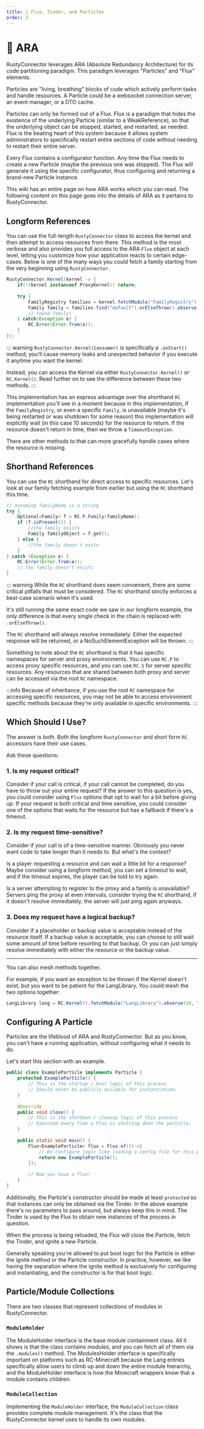 ```yaml
---
title: 🛜 Flux, Tinder, and Particles
order: 2
---
```


# 🛜 ARA

RustyConnector leverages ARA (Absolute Redundancy Architecture) for its code partitioning paradigm.
This paradigm leverages "Particles" and "Flux" elements.

Particles are "living, breathing" blocks of code which actively perform tasks and handle resources.
A Particle could be a websocket connection server, an event manager, or a DTO cache.

Particles can only be formed out of a Flux.
Flux is a paradigm that hides the existence of the underlying Particle (similar to a WeakReference), so that the underlying object can be stopped, started, and restarted, as needed.
Flux is the beating heart of this system because it allows system administrators to specifically restart entire sections of code without needing to restart their entire server.

Every Flux contains a configurator function.
Any time the Flux needs to create a new Particle (maybe the previous one was stopped). The Flux will generate it using the specific configurator, thus configuring and returning a brand-new Particle instance.

This wiki has an entire page on how ARA works which you can read. The following content on this page goes into the details of ARA as it pertains to RustyConnector.

## Longform References
You can use the full-length `RustyConnector` class to access the kernel and then attempt to access resources from there.
This method is the most verbose and also provides you full access to the ARA `Flux` object at each level, letting you customize
how your application reacts to certain edge-cases.
Below is one of the many ways you could fetch a family starting from the very beginning using `RustyConnector`.
```java
RustyConnector.Kernel(kernel -> {
    if(!(kernel instanceof ProxyKernel)) return;
    
    try {
        FamilyRegistry families = kernel.fetchModule("FamilyRegistry").observe(10, TimeUnit.SECONDS);
        Family family = families.find("default").orElseThrow().observe(10, TimeUnit.SECONDS);
        // found family!
    } catch(Exception e) {
        RC.Error(Error.from(e));
    }
});
```
::: warning
`RustyConnector.Kernel(Consumer)` is specifically a `.onStart()` method;
you'll cause memory leaks and unexpected behavior if you execute it anytime you want the kernel.

Instead, you can access the Kernel via either `RustyConnector.Kernel()` or `RC.Kernel()`.
Read further on to see the difference between these two methods.
:::

This implementation has an express advantage over the shorthand `RC` implementation you'll see in a moment
because in this implementation, if the `FamilyRegistry`, or even a specific `Family`, is unavailable (maybe it's being restarted or was shutdown for some reason)
this implementation will explicitly wait (in this case 10 seconds) for the resource to return.
If the resource doesn't return in time, then we throw a `TimeoutException`.

There are other methods to that can more gracefully handle cases where the resource is missing.

## Shorthand References

You can use the `RC` shorthand for direct access to specific resources.
Let's look at our family fetching example from earlier but using the `RC` shorthand this time.

```java
// assuming familyName is a string
try {
    Optional<Family> f = RC.P.Family(familyName);
    if (f.isPresent()) {
        //the family exists
        Family familyObject = f.get();
    } else {
        //the family doesn't exits
    }
} catch (Exception e) {
    RC.Error(Error.from(e));
    // the family doesn't exists
}
```

::: warning
While the `RC` shorthand does seem convenient, there are some critical pitfalls that must be considered.
The `RC` shorthand strictly enforces a best-case scenario when it's used.

It's still running the same exact code we saw in our longform example, the only difference is that every single check in the chain is replaced with `.orElseThrow()`.

The `RC` shorthand will always resolve immediately: Either the expected response will be returned, or a NoSuchElementException will be thrown.
:::

Something to note about the `RC` shorthand is that it has specific namespaces for server and proxy environments.
You can use `RC.P` to access proxy specific resources, and you can use `RC.S` for server specific resources.
Any resources that are shared between both proxy and server can be accessed via the root `RC` namespace.

:::info
Because of inheritance, if you use the root `RC` namespace for accessing specific resources,
you may not be able to access environment specific methods because they're only available in specific environments.
:::

## Which Should I Use?
The answer is both.
Both the longform `RustyConnector` and short form `RC` accessors have their use cases.

Ask these questions:

### 1. Is my request critical?
Consider if your call is critical, if your call cannot be completed, do you have to throw out your entire request?
If the answer to this question is yes, you could consider using `Flux` options that opt to wait for a bit before giving up.
If your request is both critical and time sensitive, you could consider one of the options that waits for the resource but has a fallback if there's a timeout.

### 2. Is my request time-sensitive?
Consider if your call is of a time-sensitive manner.
Obviously you never want code to take longer than it needs to.
But what's the context?

Is a player requesting a resource and can wait a little bit for a response? Maybe consider using a longform method, you can set a timeout to wait, and if the timeout expires, the player can be told to try again.

Is a server attempting to register to the proxy and a family is unavailable? Servers ping the proxy at even intervals, consider trying the `RC` shorthand, if it doesn't resolve immediately, the server will just ping again anyways.

### 3. Does my request have a logical backup?
Consider if a placeholder or backup value is acceptable instead of the resource itself.
If a backup value is acceptable, you can choose to still wait some amount of time before resorting to that backup.
Or you can just simply resolve immediately with either the resource or the backup value.

-----

You can also mesh methods together.

For example, if you want an exception to be thrown if the Kernel doesn't exist, but you want to be patient for the LangLibrary.
You could mesh the two options together:
```java
LangLibrary lang = RC.Kernel().fetchModule("LangLibrary").observe(10, TimeUnit.SECONDS);
```

## Configuring A Particle
Particles are the lifeblood of ARA and RustyConnector.
But as you know, you can't have a running application, without configuring what it needs to do.

Let's start this section with an example.

```java
public class ExampleParticle implements Particle {
    protected ExampleParticle() {
        // This is the startup / boot logic of this process
        // Should never be publicly avilable for instantiation.
    }
    
    @Override
    public void close() {
        // This is the shutdown / cleanup logic of this process
        // Executed every time a Flux is shutting down the particle.
    }
    
    public static void main() {
        Flux<ExampleParticle> flux = Flux.of(()->{
            // Do configure logic like loading a config file for this particle.
            return new ExampleParticle();
        });
        
        // Now you have a flux!
    }
}
```

Additionally, the Particle's constructor should be made at least `protected` so that instances can only be obtained via the Tinder.
In the above example there's no parameters to pass around, but always keep this in mind.
The Tinder is used by the Flux to obtain new instances of the process in question.

When the process is being reloaded, the Flux will close the Particle, fetch the Tinder, and ignite a new Particle.

Generally speaking you're allowed to put boot logic for the Particle in either the ignite method or the Particle constructor.
In practice, however, we like having the separation where the ignite method is exclusively for configuring and instantiating,
and the constructor is for that boot logic.

## Particle/Module Collections
There are two classes that represent collections of modules in RustyConnector.

### `ModuleHolder`
The ModuleHolder interface is the base module containment class.
All it shows is that the class contains modules, and you can fetch all of them via the `.modules()` method.
The ModulesHolder interface is specifically important on platforms such as RC-Minecraft because the Lang entries
specifically allow users to climb up and down the entire module hierarchy, and the ModuleHolder interface is how the Minecraft
wrappers know that a module contains children.

### `ModuleCollection`
Implementing the `ModuleHolder` interface, the `ModuleCollection` class provides complete module management.
It's the class that the RustyConnector kernel uses to handle its own modules.

